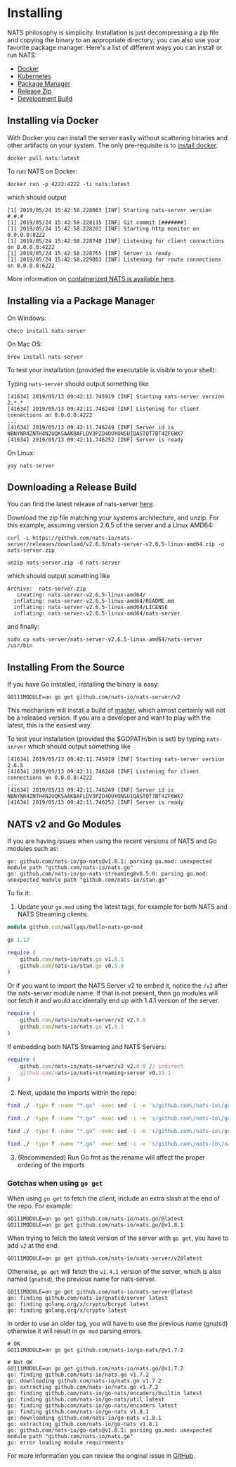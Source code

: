 # Installing

NATS philosophy is simplicity. Installation is just decompressing a zip file and copying the binary to an appropriate directory; you can also use your favorite package manager. Here's a list of different ways you can install or run NATS:

* [Docker](installation.md#installing-via-docker)
* [Kubernetes](/running-a-nats-service/nats-on-kubernetes/nats-kubernetes.md)
* [Package Manager](installation.md#installing-via-a-package-manager)
* [Release Zip](installation.md#downloading-a-release-build)
* [Development Build](installation.md#installing-from-the-source)

## Installing via Docker

With Docker you can install the server easily without scattering binaries and other artifacts on your system. The only pre-requisite is to [install docker](https://docs.docker.com/install).

```shell
docker pull nats:latest
```

To run NATS on Docker:

```shell
docker run -p 4222:4222 -ti nats:latest
```
which should output


```
[1] 2019/05/24 15:42:58.228063 [INF] Starting nats-server version #.#.#
[1] 2019/05/24 15:42:58.228115 [INF] Git commit [#######]
[1] 2019/05/24 15:42:58.228201 [INF] Starting http monitor on 0.0.0.0:8222
[1] 2019/05/24 15:42:58.228740 [INF] Listening for client connections on 0.0.0.0:4222
[1] 2019/05/24 15:42:58.228765 [INF] Server is ready
[1] 2019/05/24 15:42:58.229003 [INF] Listening for route connections on 0.0.0.0:6222
```

More information on [containerized NATS is available here](running/nats_docker/).

## Installing via a Package Manager

On Windows:

```shell
choco install nats-server
```

On Mac OS:

```shell
brew install nats-server
```

To test your installation \(provided the executable is visible to your shell\):

Typing `nats-server` should output something like

```
[41634] 2019/05/13 09:42:11.745919 [INF] Starting nats-server version 2.*.*
[41634] 2019/05/13 09:42:11.746240 [INF] Listening for client connections on 0.0.0.0:4222
...
[41634] 2019/05/13 09:42:11.746249 [INF] Server id is NBNYNR4ZNTH4N2UQKSAAKBAFLDV3PZO4OUYONSUIQASTQT7BT4ZF6WX7
[41634] 2019/05/13 09:42:11.746252 [INF] Server is ready
```

On Linux:

```shell
yay nats-server
```

## Downloading a Release Build

You can find the latest release of nats-server [here](https://github.com/nats-io/nats-server/releases/latest).

Download the zip file matching your systems architecture, and unzip. For this example, assuming version 2.6.5 of the server and a Linux AMD64:

```shell
curl -L https://github.com/nats-io/nats-server/releases/download/v2.6.5/nats-server-v2.6.5-linux-amd64.zip -o nats-server.zip
```

```shell
unzip nats-server.zip -d nats-server
```
which should output something like
```shell
Archive:  nats-server.zip
   creating: nats-server-v2.6.5-linux-amd64/
  inflating: nats-server-v2.6.5-linux-amd64/README.md
  inflating: nats-server-v2.6.5-linux-amd64/LICENSE
  inflating: nats-server-v2.6.5-linux-amd64/nats-server
```
and finally:
```shell
sudo cp nats-server/nats-server-v2.6.5-linux-amd64/nats-server /usr/bin
```

## Installing From the Source

If you have Go installed, installing the binary is easy:

```shell
GO111MODULE=on go get github.com/nats-io/nats-server/v2
```

This mechanism will install a build of [master](https://github.com/nats-io/nats-server), which almost certainly will not be a released version. If you are a developer and want to play with the latest, this is the easiest way.

To test your installation \(provided the $GOPATH/bin is set\) by typing `nats-server` which should output something like

```text
[41634] 2019/05/13 09:42:11.745919 [INF] Starting nats-server version 2.6.5
[41634] 2019/05/13 09:42:11.746240 [INF] Listening for client connections on 0.0.0.0:4222
...
[41634] 2019/05/13 09:42:11.746249 [INF] Server id is NBNYNR4ZNTH4N2UQKSAAKBAFLDV3PZO4OUYONSUIQASTQT7BT4ZF6WX7
[41634] 2019/05/13 09:42:11.746252 [INF] Server is ready
```

## NATS v2 and Go Modules

If you are having issues when using the recent versions of NATS and Go modules such as:

```text
go: github.com/nats-io/go-nats@v1.8.1: parsing go.mod: unexpected module path "github.com/nats-io/nats.go"
go: github.com/nats-io/go-nats-streaming@v0.5.0: parsing go.mod: unexpected module path "github.com/nats-io/stan.go"
```

To fix it:

1) Update your `go.mod` using the latest tags, for example for both NATS and NATS Streaming clients:

```ruby
module github.com/wallyqs/hello-nats-go-mod

go 1.12

require (
    github.com/nats-io/nats.go v1.8.1
    github.com/nats-io/stan.go v0.5.0
)
```

Or if you want to import the NATS Server v2 to embed it, notice the `/v2` after the nats-server module name. If that is not present, then go modules will not fetch it and would accidentally end up with 1.4.1 version of the server.

```ruby
require (
    github.com/nats-io/nats-server/v2 v2.0.0
    github.com/nats-io/nats.go v1.8.1
)
```

If embedding both NATS Streaming and NATS Servers:

```ruby
require (
    github.com/nats-io/nats-server/v2 v2.0.0 // indirect
    github.com/nats-io/nats-streaming-server v0.15.1
)
```

2) Next, update the imports within the repo:

```bash
find ./ -type f -name "*.go" -exec sed -i -e 's/github.com\/nats-io\/go-nats-streaming/github.com\/nats-io\/stan.go/g' {} \;

find ./ -type f -name "*.go" -exec sed -i -e 's/github.com\/nats-io\/go-nats/github.com\/nats-io\/nats.go/g' {} \;

find ./ -type f -name "*.go" -exec sed -i -e 's/github.com\/nats-io\/gnatsd/github.com\/nats-io\/nats-server\/v2/g' {} \;

find ./ -type f -name "*.go" -exec sed -i -e 's/github.com\/nats-io\/nats-server/github.com\/nats-io\/nats-server\/v2/g' {} \;
```

3) \(Recommended\) Run Go fmt as the rename will affect the proper ordering of the imports

### Gotchas when using `go get`

When using `go get` to fetch the client, include an extra slash at the end of the repo. For example:

```text
GO111MODULE=on go get github.com/nats-io/nats.go/@latest
GO111MODULE=on go get github.com/nats-io/nats.go/@v1.8.1
```

When trying to fetch the latest version of the server with `go get`, you have to add `v2` at the end:

```text
GO111MODULE=on go get github.com/nats-io/nats-server/v2@latest
```

Otherwise, `go get` will fetch the `v1.4.1` version of the server, which is also named \(`gnatsd`\), the previous name for nats-server.

```text
GO111MODULE=on go get github.com/nats-io/nats-server@latest
go: finding github.com/nats-io/gnatsd/server latest
go: finding golang.org/x/crypto/bcrypt latest
go: finding golang.org/x/crypto latest
```

In order to use an older tag, you will have to use the previous name \(gnatsd\) otherwise it will result in `go mod` parsing errors.

```text
# OK
GO111MODULE=on go get github.com/nats-io/go-nats/@v1.7.2

# Not OK
GO111MODULE=on go get github.com/nats-io/nats.go/@v1.7.2
go: finding github.com/nats-io/nats.go v1.7.2
go: downloading github.com/nats-io/nats.go v1.7.2
go: extracting github.com/nats-io/nats.go v1.7.2
go: finding github.com/nats-io/go-nats/encoders/builtin latest
go: finding github.com/nats-io/go-nats/util latest
go: finding github.com/nats-io/go-nats/encoders latest
go: finding github.com/nats-io/go-nats v1.8.1
go: downloading github.com/nats-io/go-nats v1.8.1
go: extracting github.com/nats-io/go-nats v1.8.1
go: github.com/nats-io/go-nats@v1.8.1: parsing go.mod: unexpected module path "github.com/nats-io/nats.go"
go: error loading module requirements
```

For more information you can review the original issue in [GitHub](https://github.com/nats-io/nats.go/issues/478).

